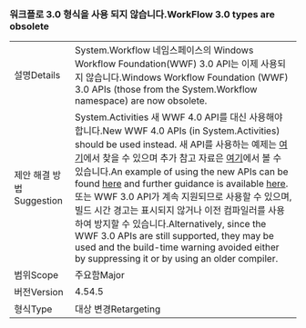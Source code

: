 ### <a name="workflow-30-types-are-obsolete"></a><span data-ttu-id="bf338-101">워크플로 3.0 형식을 사용 되지 않습니다.</span><span class="sxs-lookup"><span data-stu-id="bf338-101">WorkFlow 3.0 types are obsolete</span></span>

|   |   |
|---|---|
|<span data-ttu-id="bf338-102">설명</span><span class="sxs-lookup"><span data-stu-id="bf338-102">Details</span></span>|<span data-ttu-id="bf338-103">System.Workflow 네임스페이스의 Windows Workflow Foundation(WWF) 3.0 API는 이제 사용되지 않습니다.</span><span class="sxs-lookup"><span data-stu-id="bf338-103">Windows Workflow Foundation (WWF) 3.0 APIs (those from the System.Workflow namespace) are now obsolete.</span></span>|
|<span data-ttu-id="bf338-104">제안 해결 방법</span><span class="sxs-lookup"><span data-stu-id="bf338-104">Suggestion</span></span>|<span data-ttu-id="bf338-105">System.Activities 새 WWF 4.0 API를 대신 사용해야 합니다.</span><span class="sxs-lookup"><span data-stu-id="bf338-105">New WWF 4.0 APIs (in System.Activities) should be used instead.</span></span> <span data-ttu-id="bf338-106">새 API를 사용하는 예제는 [여기](~/docs/framework/windows-workflow-foundation/how-to-update-the-definition-of-a-running-workflow-instance.md)에서 찾을 수 있으며 추가 참고 자료은 [여기](http://blogs.msdn.com/b/workflowteam/archive/2012/02/08/deprecatingwf3.aspx)에서 볼 수 있습니다.</span><span class="sxs-lookup"><span data-stu-id="bf338-106">An example of using the new APIs can be found [here](~/docs/framework/windows-workflow-foundation/how-to-update-the-definition-of-a-running-workflow-instance.md) and further guidance is available [here](http://blogs.msdn.com/b/workflowteam/archive/2012/02/08/deprecatingwf3.aspx).</span></span> <span data-ttu-id="bf338-107">또는 WWF 3.0 API가 계속 지원되므로 사용할 수 있으며, 빌드 시간 경고는 표시되지 않거나 이전 컴파일러를 사용하여 방지할 수 있습니다.</span><span class="sxs-lookup"><span data-stu-id="bf338-107">Alternatively, since the WWF 3.0 APIs are still supported, they may be used and the build-time warning avoided either by suppressing it or by using an older compiler.</span></span>|
|<span data-ttu-id="bf338-108">범위</span><span class="sxs-lookup"><span data-stu-id="bf338-108">Scope</span></span>|<span data-ttu-id="bf338-109">주요함</span><span class="sxs-lookup"><span data-stu-id="bf338-109">Major</span></span>|
|<span data-ttu-id="bf338-110">버전</span><span class="sxs-lookup"><span data-stu-id="bf338-110">Version</span></span>|<span data-ttu-id="bf338-111">4.5</span><span class="sxs-lookup"><span data-stu-id="bf338-111">4.5</span></span>|
|<span data-ttu-id="bf338-112">형식</span><span class="sxs-lookup"><span data-stu-id="bf338-112">Type</span></span>|<span data-ttu-id="bf338-113">대상 변경</span><span class="sxs-lookup"><span data-stu-id="bf338-113">Retargeting</span></span>|

